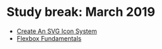 # Study break: March 2019

- [Create An SVG Icon System](https://egghead.io/courses/create-an-svg-icon-system)
- [Flexbox Fundamentals](https://egghead.io/lessons/flexbox-using-flexbox-in-websites-and-applications)

